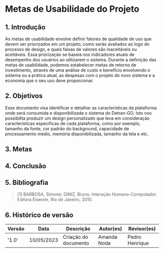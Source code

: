 # Metas de Usabilidade do Projeto

## 1. Introdução
As metas de usabilidade envolve definir fatores de qualidade de uso que devem ser priorizados em um projeto, como serão avaliados ao logo do processo de design, e quais faixas de valores são inaceitáveis ou aceitáveis. Essa priorização se baseia nos indicadores atuais de desempenho dos usuários ao utilizarem o sistema. Durante a definição das metas de usabilidade, podemos estabelecer metas de retorno de investimento, através de uma análise de custo e benefício envolvendo o sistema ou a prática atual, as despesas com o projeto do novo sistema e a economia que o seu uso deve proporcionar.

## 2. Objetivos 
Esse documento visa identificar e detalhar as características da plataforma onde será consumida e disponibilizada o sistema do Detran-GO. Isto nso possibilita produzir um design personalizado que leva em consideração características específicas de cada plataforma, como por exemplo, tamanho da fonte, cor padrão do background, capacidade de processamento médio, memória disponibilizada, tamanho da tela e etc.

## 3. Metas
  

## 4. Conclusão


## 5. Bibliografia
> [1] BARBOSA, Simone; DINIZ, Bruno. Interação Humano-Computador. 
Editora Elsevier, Rio de Janeiro, 2010.

## 6. Histórico de versão
| Versão | Data       | Descrição            | Autor(es)   | Revisor(es)    |
|--------|------------|----------------------|-------------|----------------|
| '1.0'  | 10/05/2023 | Criação do documento | Amanda Noda | Pedro Henrique |

